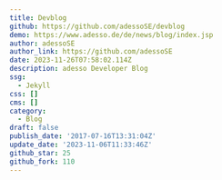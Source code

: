```yaml
---
title: Devblog
github: https://github.com/adessoSE/devblog
demo: https://www.adesso.de/de/news/blog/index.jsp
author: adessoSE
author_link: https://github.com/adessoSE
date: 2023-11-26T07:58:02.114Z
description: adesso Developer Blog
ssg:
  - Jekyll
css: []
cms: []
category:
  - Blog
draft: false
publish_date: '2017-07-16T13:31:04Z'
update_date: '2023-11-06T11:33:46Z'
github_star: 25
github_fork: 110
---
```


